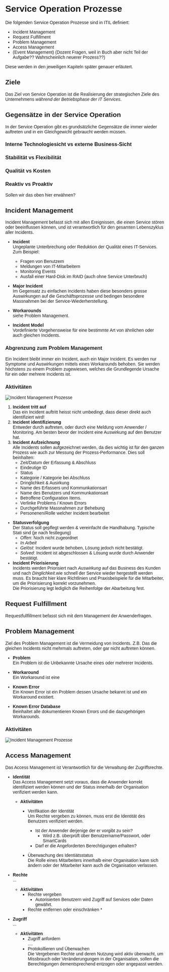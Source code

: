 <head>
<meta charset="utf-8" >
<style>
body {
    font-family: "Droid Sans", Arial, sans-serif;
};
</style>
</head>

# Service Operation Prozesse

Die folgenden Service Operation Prozesse sind in ITIL definiert:

 * Incident Management
 * Request Fulfillment
 * Problem Management
 * Access Management
 * (Event Management) (Dozent Fragen, weil in Buch aber nicht Teil der Aufgabe?? Wahrscheinlich neuerer Prozess??)


Diese werden in den jeweiligen Kapiteln später genauer erläutert.

## Ziele

Das Ziel von Service Operation ist die Realisierung der strategischen Ziele des Unternehmens _während der Betriebsphase der IT Services_.

## Gegensätze in der Service Operation

In der Service Operation gibt es grundsätzliche Gegensätze die immer wieder auftreten und in ein Gleichgewicht gebraucht werden müssen.

### Interne Technologiesicht vs externe Business-Sicht

### Stabilität vs Flexibilität

### Qualität vs Kosten

### Reaktiv vs Proaktiv

Sollen wir das oben hier erwähnen?


## Incident Management

Incident Management befasst sich mit allen Ereignissen, die einen Service stören oder beeinflussen können, und ist verantwortlich für den gesamten Lebenszyklus aller Incidents.

* **Incident**  
  Ungeplante Unterbrechung oder Reduktion der Qualität eines IT-Services. Zum Beispiel:
    * Fragen von Benutzern
    * Meldungen von IT-Mitarbeitern
    * Monitoring Events
    * Ausfall einer Hard-Disk im RAID (auch ohne Service Unterbruch)


* **Major Incident**  
  Im Gegensatz zu einfachen Incidents haben diese besonders grosse Auswirkungen auf die Geschäftsprozesse und bedingen besondere Massnahmen bei der Service-Wiederherstellung.

* **Workarounds**  
   siehe Problem Management.

* **Incident Model**  
   Vordefinierte Vorgehensweise für eine bestimmte Art von ähnlichen oder auch gleichen Incidents.

### Abgrenzung zum Problem Management

Ein Incident bleibt immer ein Incident, auch ein Major Incident. Es werden nur Symptome und Auswirkungen mittels eines Workarounds behoben. Sie werden höchstens zu einem Problem zugewiesen, welches die Grundlegende Ursache für ein oder mehrere Incidents ist.

### Aktivitäten

![Incident Management Prozesse](incident_management_activities.png)

1. **Incident tritt auf**  
  Das ein Incident auftritt heisst nicht umbedingt, dass dieser direkt auch identifiziert wird!
2. **Incident identifizierung**  
  Entweder durch auftreten, oder durch eine Meldung vom Anwender / Monitoring. Am besten bevor der Incident eine Auswirkung auf den Benutzer hat.
3. **Incident Aufzeichnung**  
  Alle Incidents sollen aufgezeichnet werden, da dies wichtig ist für den ganzen Prozess wie auch zur Messung der Prozess-Performance. Dies soll beinhalten:
    * Zeit/Datum der Erfassung & Abschluss
    * Eindeutige ID
    * Status
    * Kategorie / Kategorie bei Abschluss
    * Dringlichkeit & Ausirkung
    * Name des Erfassers und Kommunkationsart
    * Name des Benutzers und Kommunkationsart
    * Betroffene Configuration Items.
    * Verlinke Problems / Known Errors
    * Durchgeführte Massnahmen zur Behebung
    * Personenen/Rolle welcher Incident bearbeitet
* **Statusverfolgung**  
  Der Status soll gepflegt werden & vereinfacht die Handhabung. Typische Stati sind (je nach festlegung)
  * *Offen*: Noch nicht zugeordnet
  * *In Arbeit*
  * *Gelöst*: Incident wurde behoben, Lösung jedoch nicht bestätigt.
  * *Solved*: Incident ist abgeschlossen & Lösung wurde durch Anwender bestätigt.
* **Incident Priorisierung**  
  Incidents werden Priorisiert nach *Auswirkung* auf das Business des Kunden und nach *Dinglichkeit*.wie schnell der Service wieder hergestellt werden muss. Es braucht hier klare Richtlinien und Praxisbeispiele für die Mitarbeiter, um die Priorisierung korrekt vorzunehmen.  
  Die Priorisierung legt lediglich die Reihenfolge der Abarbeitung fest.

## Request Fulfillment

Requestfullfillment befasst sich mit dem Management der Anwenderfragen.

## Problem Management

Ziel des Problem Management ist die Vermeidung von Incidents. Z.B. Das die gleichen Incidents nicht mehrmals auftreten, oder gar nicht auftreten können.

* **Problem**  
  Ein Problem ist die Unbekannte Ursache eines oder mehrerer Incidents.

* **Workaround**  
  Ein Workaround ist eine 

* **Known Error**  
  Ein Known Error ist ein Problem dessen Ursache bekannt ist und ein Workaround existiert.

* **Known Error Database**  
  Beinhaltet alle dokumentieren Known Errors und die dazugehörigen Workarounds.

### Aktivitäten

![Incident Management Prozesse](problem_management_activities.png)

## Access Management

Das Access Management ist Verantwortlich für die Verwaltung der Zugriffsrechte.

* **Identität**  
  Das Access Management setzt voraus, dass die Anwender korrekt identifiziert werden können und der Status innerhalb der Organisation verifiziert werden kann.
  * **Aktivitäten**
    * Verifikation der Identität  
      Um Rechte vergeben zu können, muss erst die Identität des Benutzers verifiziert werden.
      * Ist der Anwender derjenige der er vorgibt zu sein?
        * Wird z.B. überprüft über Benutzername/Passwort, oder SmartCards
      * Darf er die Angeforderten Berechtigungen erhalten?

    * Überwachung des Identiätsstatus  
      Die Rolle eines Mitarbeiters innerhalb einer Organisation kann sich ändern oder der Mitarbeiter kann auch die Organisation verlassen.

* **Rechte**  
  ...
  * **Aktivitäten**
    * Rechte vergeben
      * Autorisierten Benutzern wird Zugriff auf Services oder Daten gewährt.
    * Rechte entfernen oder einschränken
      *

* **Zugriff**  
  ...
  * **Aktivitäten**
    * Zugriff anfordern  
      ....
    * Protokollieren und Überwachen  
      Die Vergebenen Rechte und deren Nutzung wird aktiv überwacht, um Missbrauch oder Veränderungungen
      in der Organisation, sollen die Berechtigungen dementsprechend entzogen oder angepasst werden.







